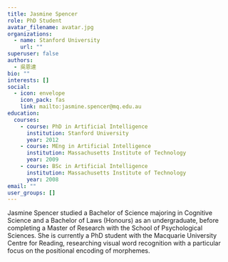 ```yaml
---
title: Jasmine Spencer
role: PhD Student
avatar_filename: avatar.jpg
organizations:
  - name: Stanford University
    url: ""
superuser: false
authors:
  - 吳恩達
bio: ""
interests: []
social:
  - icon: envelope
    icon_pack: fas
    link: mailto:jasmine.spencer@mq.edu.au
education:
  courses:
    - course: PhD in Artificial Intelligence
      institution: Stanford University
      year: 2012
    - course: MEng in Artificial Intelligence
      institution: Massachusetts Institute of Technology
      year: 2009
    - course: BSc in Artificial Intelligence
      institution: Massachusetts Institute of Technology
      year: 2008
email: ""
user_groups: []
---
```

Jasmine Spencer studied a Bachelor of Science majoring in Cognitive Science and a Bachelor of Laws (Honours) as an undergraduate, before completing a Master of Research with the School of Psychological Sciences. She is currently a PhD student with the Macquarie University Centre for Reading, researching visual word recognition with a particular focus on the positional encoding of morphemes.